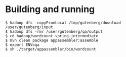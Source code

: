# Building and running

    $ hadoop dfs -copyFromLocal /tmp/gutenberg/download /user/gutenberg/input
    $ hadoop dfs -rmr /user/gutenberg/qa/output
    $ cd hadoop/wordcount-spring-intermediate
    $ mvn clean package appassembler:assemble
    $ export ENV=qa
    $ sh ./target/appassembler/bin/wordcount

